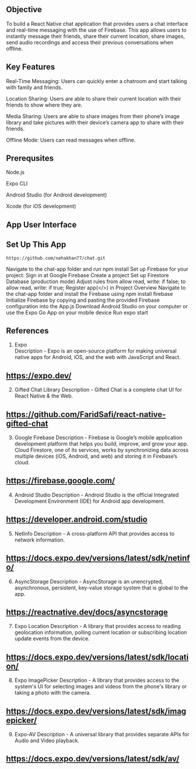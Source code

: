 ## Objective 

To build a React Native chat application that provides users a chat interface and real-time messaging with the use of Firebase. This app allows users to instantly message their friends, share their current location, share images, send audio recordings and access their previous conversations when offline.

## Key Features 


Real-Time Messaging: Users can quickly enter a chatroom and start talking with family and friends.

Location Sharing: Users are able to share their current location with their friends to show where they are.

Media Sharing: Users are able to share images from their phone’s image library and take pictures with their device’s camera app to share with their friends.

Offline Mode: Users can read messages when offline.


## Prerequsites

Node.js

Expo CLI

Android Studio (for Android development)

Xcode (for iOS development)

## App User Interface


## Set Up This App
```
https://github.com/nehakhan77/chat.git
```
Navigate to the chat-app folder and run npm install
Set up Firebase for your project:
Sign in at Google Firebase
Create a project
Set up Firestore Database (production mode)
Adjust rules from allow read, write: if false; to allow read, write: if true;
Register app(</>) in Project Overview
Navigate to the chat-app folder and install the Firebase using npm install firebase
Initialize Firebase by copying and pasting the provided Firebase configuration into the App.js
Download Android Studio on your computer or use the Expo Go App on your mobile device
Run expo start

## References 

1. Expo   
Description - Expo is an open-source platform for making universal native apps for Android, iOS, and the web with JavaScript and React.
## https://expo.dev/

2. Gifted Chat Library 
Description - Gifted Chat is a complete chat UI for React Native & the Web.
## https://github.com/FaridSafi/react-native-gifted-chat

3. Google Firebase
Description - Firebase is Google’s mobile application development platform that helps you build, improve, and grow your app. Cloud Firestore, one of its services, works by synchronizing data across multiple devices (iOS, Android, and web) and storing it in Firebase’s cloud.
## https://firebase.google.com/

4. Android Studio
Description - Android Studio is the  official Integrated Development Environment (IDE) for Android app development.
## https://developer.android.com/studio

5. NetInfo
Description - A cross-platform API that provides access to network information.
## https://docs.expo.dev/versions/latest/sdk/netinfo/

6. AsyncStorage
Description - AsyncStorage is an unencrypted, asynchronous, persistent, key-value storage system that is global to the app.
## https://reactnative.dev/docs/asyncstorage

7. Expo Location
Description - A library that provides access to reading geolocation information, polling current location or subscribing location update events from the device.
## https://docs.expo.dev/versions/latest/sdk/location/

8. Expo ImagePicker
Description - A library that provides access to the system's UI for selecting images and videos from the phone's library or taking a photo with the camera.
## https://docs.expo.dev/versions/latest/sdk/imagepicker/

9. Expo-AV
Description - A universal library that provides separate APIs for Audio and Video playback.
## https://docs.expo.dev/versions/latest/sdk/av/




